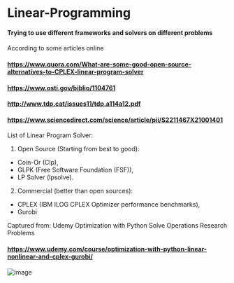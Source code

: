 # Linear-Programming
#### Trying to use different frameworks and solvers on different problems


According to some articles online
#### https://www.quora.com/What-are-some-good-open-source-alternatives-to-CPLEX-linear-program-solver
#### https://www.osti.gov/biblio/1104761
#### http://www.tdp.cat/issues11/tdp.a114a12.pdf
#### https://www.sciencedirect.com/science/article/pii/S2211467X21001401


List of Linear Program Solver:

1.  Open Source (Starting from best to good):
  * Coin-Or (Clp),
  * GLPK (Free Software Foundation (FSF)),
  * LP Solver (lpsolve).
2. Commercial (better than open sources):
  * CPLEX (IBM ILOG CPLEX Optimizer performance benchmarks),
  * Gurobi 
  
  
  Captured from: Udemy Optimization with Python Solve Operations Research Problems
  #### https://www.udemy.com/course/optimization-with-python-linear-nonlinear-and-cplex-gurobi/
  ![image](https://user-images.githubusercontent.com/42282750/187087105-16e4b690-e5e4-4d35-b02f-364fcd4297f2.png)
